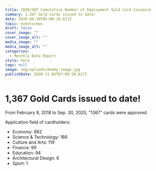 ```yaml
---
title: 2020/SEP Cumulative Number of Employment Gold Card Issuance
summary: 1,367 Gold Cards issued to date!
date: 2020-09-30T05:00:20.617Z
topic: eventsnews
draft: false
cover_image: ""
cover_image_alt: ""
media_image: ""
media_image_alt: ""
categories:
  - Monthly Data Report
style: hero
tags: null
image: img/uploads/dummy-image.jpg
publishDate: 2020-11-05T07:09:20.617Z
---
```

# 1,367 Gold Cards issued to date!

From February 8, 2018 to Sep. 30, 2020, "1367" cards were approved.

Application field of cardholders:

* Economy: 882
* Science & Technology: 166
* Culture and Arts: 119
* Finance: 99
* Education: 94
* Architectural Design: 6
* Sport: 1